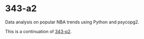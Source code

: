 # 343-a2

Data analysis on popular NBA trends using Python and psycopg2.

This is a continuation of [343-p2](https://github.com/Roge-L/343-p2).
